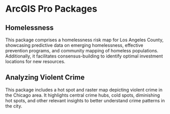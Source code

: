 # ArcGIS Pro Packages

## Homelessness
This package comprises a homelessness risk map for Los Angeles County, showcasing predictive data on emerging homelessness, effective prevention programs, and community mapping of homeless populations. Additionally, it facilitates consensus-building to identify optimal investment locations for new resources.

## Analyzing Violent Crime
This package includes a hot spot and raster map depicting violent crime in the Chicago area. It highlights central crime hubs, cold spots, diminishing hot spots, and other relevant insights to better understand crime patterns in the city.
